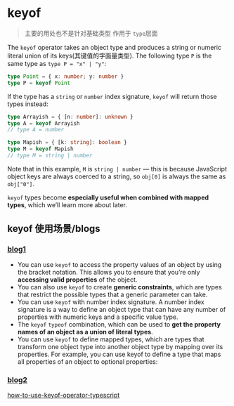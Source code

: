 # keyof

> 主要的用处也不是针对基础类型
> 作用于 `type`层面

The `keyof` operator takes an object type and produces a string or numeric literal union of its keys(其键值的字面量类型). The following type `P` is the same type as `type P = "x" | "y"`:

```ts
type Point = { x: number; y: number }
type P = keyof Point
```

If the type has a `string` or `number` index signature, `keyof` will return those types instead:

```ts
type Arrayish = { [n: number]: unknown }
type A = keyof Arrayish
// type A = number

type Mapish = { [k: string]: boolean }
type M = keyof Mapish
// type M = string | number
```

Note that in this example, `M` is `string | number` — this is because JavaScript object keys are always coerced to a string, so `obj[0]` is always the same as `obj["0"]`.

`keyof` types become **especially useful when combined with mapped types**, which we’ll learn more about later.

## keyof 使用场景/blogs

### [blog1](https://byby.dev/ts-keyof)

- You can use `keyof` to access the property values of an object by using the bracket notation. This allows you to ensure that you’re only **accessing valid properties** of the object.
- You can also use `keyof` to create **generic constraints**, which are types that restrict the possible types that a generic parameter can take.
- You can use `keyof` with number index signature. A number index signature is a way to define an object type that can have any number of properties with numeric keys and a specific value type.
- The `keyof` `typeof` combination, which can be used to **get the property names of an object as a union of literal types**.
- You can use `keyof` to define mapped types, which are types that transform one object type into another object type by mapping over its properties. For example, you can use keyof to define a type that maps all properties of an object to optional properties:

### [blog2](https://blog.logrocket.com/how-to-use-keyof-operator-typescript/#defining-keyof-operator)

[how-to-use-keyof-operator-typescript](../blogs/how-to-use-keyof-operator-typescript.md)

